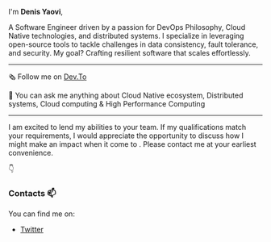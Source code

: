 I'm **Denis Yaovi**, 

A Software Engineer driven by a passion for DevOps Philosophy, Cloud Native technologies, and distributed systems. I specialize in leveraging open-source tools to tackle challenges in data consistency, fault tolerance, and security. 
My goal? Crafting resilient software that scales effortlessly.

---

🗞️​ Follow me on [Dev.To](https://dev.to/denisakp)

​🧐 You can ask me anything about Cloud Native ecosystem, Distributed systems, Cloud computing & High Performance Computing

---

I am excited to lend my abilities to your team. If my qualifications match your requirements, I would appreciate the opportunity to discuss how I might make an impact when it come to . Please contact me at your earliest convenience.

:point_down:

### Contacts 📫
You can find me on:
* [Twitter](https://twitter.com/denis_Akp)

